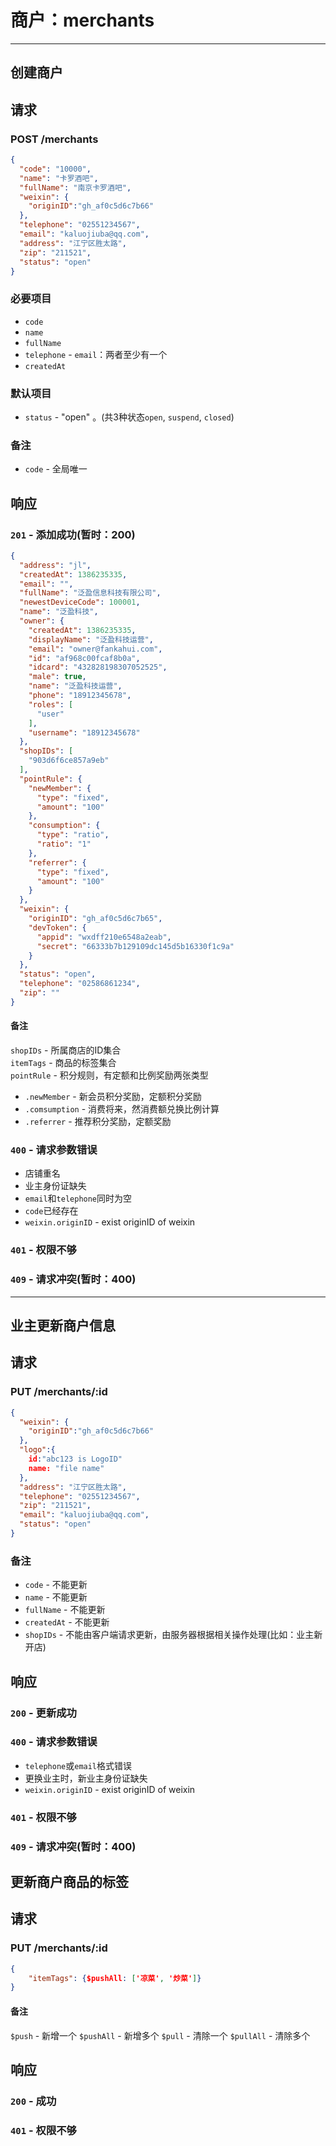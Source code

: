 # 商户：merchants
***

## 创建商户
## 请求
### POST /merchants
```json
{
  "code": "10000",
  "name": "卡罗酒吧",
  "fullName": "南京卡罗酒吧",
  "weixin": {
    "originID":"gh_af0c5d6c7b66"  
  },
  "telephone": "02551234567",
  "email": "kaluojiuba@qq.com",
  "address": "江宁区胜太路",
  "zip": "211521",
  "status": "open"
}
```
### 必要项目
* `code`
* `name`
* `fullName`
* `telephone` - `email`：两者至少有一个
* `createdAt`

### 默认项目
* `status` - "open" 。(共3种状态`open`, `suspend`, `closed`)

### 备注
* `code` - 全局唯一

## 响应
### `201` - 添加成功(暂时：200)
```json
{
  "address": "jl",
  "createdAt": 1386235335,
  "email": "",
  "fullName": "泛盈信息科技有限公司",
  "newestDeviceCode": 100001,
  "name": "泛盈科技",
  "owner": {
    "createdAt": 1386235335,
    "displayName": "泛盈科技运营",
    "email": "owner@fankahui.com",
    "id": "af968c00fcaf8b0a",
    "idcard": "432828198307052525",
    "male": true,
    "name": "泛盈科技运营",
    "phone": "18912345678",
    "roles": [
      "user"
    ],
    "username": "18912345678"
  },
  "shopIDs": [
    "903d6f6ce857a9eb"
  ],
  "pointRule": {
    "newMember": {
      "type": "fixed",
      "amount": "100"
    },
    "consumption": {
      "type": "ratio",
      "ratio": "1"
    },
    "referrer": {
      "type": "fixed",
      "amount": "100"
    }
  },
  "weixin": {
    "originID": "gh_af0c5d6c7b65",
    "devToken": {
      "appid": "wxdff210e6548a2eab",
      "secret": "66333b7b129109dc145d5b16330f1c9a"
    }
  },
  "status": "open",
  "telephone": "02586861234",
  "zip": ""
}
```
#### 备注
`shopIDs` - 所属商店的ID集合  
`itemTags` - 商品的标签集合  
`pointRule` - 积分规则，有定额和比例奖励两张类型  
  - `.newMember` - 新会员积分奖励，定额积分奖励  
  - `.comsumption` - 消费将来，然消费额兑换比例计算  
  - `.referrer` - 推荐积分奖励，定额奖励  

### `400` - 请求参数错误
* 店铺重名
* 业主身份证缺失
* `email`和`telephone`同时为空
* `code`已经存在
* `weixin.originID` - exist originID of weixin

### `401` - 权限不够
### `409` - 请求冲突(暂时：400)
***

## 业主更新商户信息
## 请求
### PUT /merchants/:id
```json
{
  "weixin": {
    "originID":"gh_af0c5d6c7b66"  
  },
  "logo":{
    id:"abc123 is LogoID"
    name: "file name"
  },
  "address": "江宁区胜太路",
  "telephone": "02551234567",
  "zip": "211521",
  "email": "kaluojiuba@qq.com",
  "status": "open"
}
```
### 备注
* `code` - 不能更新
* `name` - 不能更新
* `fullName` - 不能更新
* `createdAt` - 不能更新
* `shopIDs` - 不能由客户端请求更新，由服务器根据相关操作处理(比如：业主新开店)

## 响应
### `200` - 更新成功
### `400` - 请求参数错误
* `telephone`或`email`格式错误
* 更换业主时，新业主身份证缺失
* `weixin.originID` - exist originID of weixin

### `401` - 权限不够
### `409` - 请求冲突(暂时：400)

## 更新商户商品的标签
## 请求
### PUT /merchants/:id
```json
{
	"itemTags": {$pushAll: ['凉菜', '炒菜']}
}
```

#### 备注
`$push` - 新增一个
`$pushAll` - 新增多个
`$pull` - 清除一个
`$pullAll` - 清除多个

## 响应
### `200` - 成功
### `401` - 权限不够
